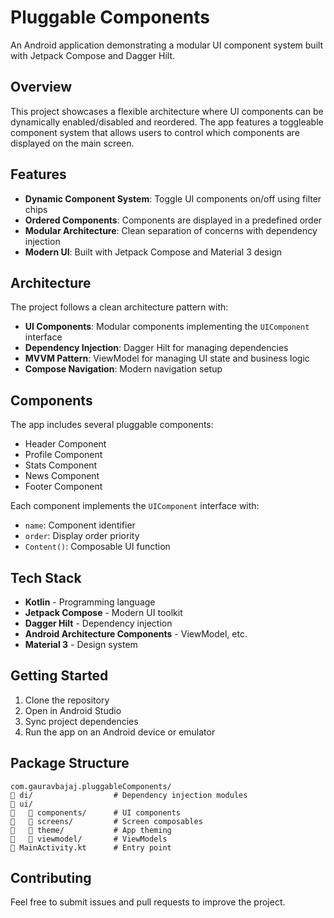 # Pluggable Components

An Android application demonstrating a modular UI component system built with Jetpack Compose and Dagger Hilt.

## Overview

This project showcases a flexible architecture where UI components can be dynamically enabled/disabled and reordered. The app features a toggleable component system that allows users to control which components are displayed on the main screen.

## Features

- **Dynamic Component System**: Toggle UI components on/off using filter chips
- **Ordered Components**: Components are displayed in a predefined order
- **Modular Architecture**: Clean separation of concerns with dependency injection
- **Modern UI**: Built with Jetpack Compose and Material 3 design

## Architecture

The project follows a clean architecture pattern with:

- **UI Components**: Modular components implementing the `UIComponent` interface
- **Dependency Injection**: Dagger Hilt for managing dependencies
- **MVVM Pattern**: ViewModel for managing UI state and business logic
- **Compose Navigation**: Modern navigation setup

## Components

The app includes several pluggable components:
- Header Component
- Profile Component  
- Stats Component
- News Component
- Footer Component

Each component implements the `UIComponent` interface with:
- `name`: Component identifier
- `order`: Display order priority
- `Content()`: Composable UI function

## Tech Stack

- **Kotlin** - Programming language
- **Jetpack Compose** - Modern UI toolkit
- **Dagger Hilt** - Dependency injection
- **Android Architecture Components** - ViewModel, etc.
- **Material 3** - Design system

## Getting Started

1. Clone the repository
2. Open in Android Studio
3. Sync project dependencies
4. Run the app on an Android device or emulator

## Package Structure

```
com.gauravbajaj.pluggableComponents/
   di/                  # Dependency injection modules
   ui/
      components/      # UI components
      screens/         # Screen composables
      theme/           # App theming
      viewmodel/       # ViewModels
   MainActivity.kt      # Entry point
```

## Contributing

Feel free to submit issues and pull requests to improve the project.